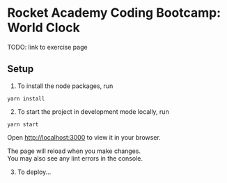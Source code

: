 # Rocket Academy Coding Bootcamp: World Clock

TODO: link to exercise page

## Setup

1. To install the node packages, run

`yarn install`

2. To start the project in development mode locally, run

`yarn start`

Open [http://localhost:3000](http://localhost:3000) to view it in your browser.

The page will reload when you make changes.\
You may also see any lint errors in the console.

3. To deploy...
